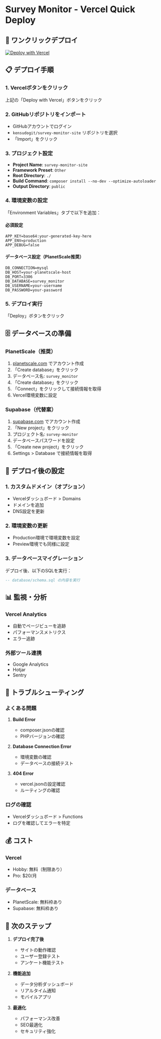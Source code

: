 # Survey Monitor - Vercel Quick Deploy

## 🚀 ワンクリックデプロイ

[![Deploy with Vercel](https://vercel.com/button)](https://vercel.com/new/clone?repository-url=https://github.com/kensudogit/survey-monitor-site)

## 📋 デプロイ手順

### 1. Vercelボタンをクリック
上記の「Deploy with Vercel」ボタンをクリック

### 2. GitHubリポジトリをインポート
- GitHubアカウントでログイン
- `kensudogit/survey-monitor-site` リポジトリを選択
- 「Import」をクリック

### 3. プロジェクト設定
- **Project Name**: `survey-monitor-site`
- **Framework Preset**: `Other`
- **Root Directory**: `./`
- **Build Command**: `composer install --no-dev --optimize-autoloader`
- **Output Directory**: `public`

### 4. 環境変数の設定
「Environment Variables」タブで以下を追加：

#### 必須設定
```
APP_KEY=base64:your-generated-key-here
APP_ENV=production
APP_DEBUG=false
```

#### データベース設定（PlanetScale推奨）
```
DB_CONNECTION=mysql
DB_HOST=your-planetscale-host
DB_PORT=3306
DB_DATABASE=survey_monitor
DB_USERNAME=your-username
DB_PASSWORD=your-password
```

### 5. デプロイ実行
「Deploy」ボタンをクリック

## 🗄️ データベースの準備

### PlanetScale（推奨）
1. [planetscale.com](https://planetscale.com) でアカウント作成
2. 「Create database」をクリック
3. データベース名: `survey_monitor`
4. 「Create database」をクリック
5. 「Connect」をクリックして接続情報を取得
6. Vercel環境変数に設定

### Supabase（代替案）
1. [supabase.com](https://supabase.com) でアカウント作成
2. 「New project」をクリック
3. プロジェクト名: `survey-monitor`
4. データベースパスワードを設定
5. 「Create new project」をクリック
6. Settings > Database で接続情報を取得

## 🔧 デプロイ後の設定

### 1. カスタムドメイン（オプション）
- Vercelダッシュボード > Domains
- ドメインを追加
- DNS設定を更新

### 2. 環境変数の更新
- Production環境で環境変数を設定
- Preview環境でも同様に設定

### 3. データベースマイグレーション
デプロイ後、以下のSQLを実行：
```sql
-- database/schema.sql の内容を実行
```

## 📊 監視・分析

### Vercel Analytics
- 自動でページビューを追跡
- パフォーマンスメトリクス
- エラー追跡

### 外部ツール連携
- Google Analytics
- Hotjar
- Sentry

## 🚨 トラブルシューティング

### よくある問題

1. **Build Error**
   - composer.jsonの確認
   - PHPバージョンの確認

2. **Database Connection Error**
   - 環境変数の確認
   - データベースの接続テスト

3. **404 Error**
   - vercel.jsonの設定確認
   - ルーティングの確認

### ログの確認
- Vercelダッシュボード > Functions
- ログを確認してエラーを特定

## 💰 コスト

### Vercel
- Hobby: 無料（制限あり）
- Pro: $20/月

### データベース
- PlanetScale: 無料枠あり
- Supabase: 無料枠あり

## 🎯 次のステップ

1. **デプロイ完了後**
   - サイトの動作確認
   - ユーザー登録テスト
   - アンケート機能テスト

2. **機能追加**
   - データ分析ダッシュボード
   - リアルタイム通知
   - モバイルアプリ

3. **最適化**
   - パフォーマンス改善
   - SEO最適化
   - セキュリティ強化
